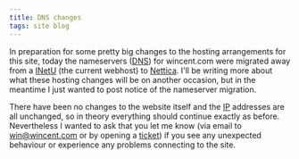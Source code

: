 ```yaml
---
title: DNS changes
tags: site blog
---
```


In preparation for some pretty big changes to the hosting arrangements for this site, today the nameservers ([DNS](/wiki/DNS)) for wincent.com were migrated away from a [INetU](/wiki/INetU) (the current webhost) to [Nettica](http://nettica.com). I'll be writing more about what these hosting changes will be on another occasion, but in the meantime I just wanted to post notice of the nameserver migration.

There have been no changes to the website itself and the [IP](/wiki/IP) addresses are all unchanged, so in theory everything should continue exactly as before. Nevertheless I wanted to ask that you let me know (via email to <win@wincent.com> or by opening a [ticket](/wiki/ticket)) if you see any unexpected behaviour or experience any problems connecting to the site.
